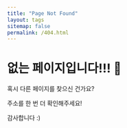 ```yaml
---
title: "Page Not Found"
layout: tags
sitemap: false
permalink: /404.html
---
```


# 없는 페이지입니다!!! 🤭


혹시 다른 페이지를 찾으신 건가요?


주소를 한 번 더 확인해주세요!


감사합니다 :)






<script>
  var GOOG_FIXURL_LANG = 'en';
  var GOOG_FIXURL_SITE = '{{ site.url }}'
</script>
